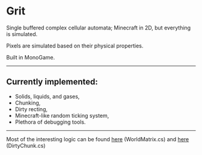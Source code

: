 # Grit

Single buffered complex cellular automata; Minecraft in 2D, but everything is simulated.

Pixels are simulated based on their physical properties.

Built in MonoGame.

---

## Currently implemented:
- Solids, liquids, and gases,
- Chunking,
- Dirty recting,
- Minecraft-like random ticking system,
- Plethora of debugging tools.

---

Most of the interesting logic can be found [here](https://github.com/japsuu/Grit/blob/main/grit_source/Simulation/World/WorldMatrix.cs) (WorldMatrix.cs) and [here](https://github.com/japsuu/Grit/blob/main/grit_source/Simulation/World/DirtyChunk.cs) (DirtyChunk.cs)
